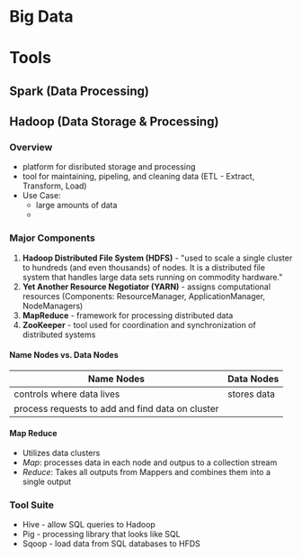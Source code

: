 
# Big Data


# Tools

## Spark (Data Processing)

## Hadoop (Data Storage & Processing)

### Overview 
*  platform for disributed storage and processing
* tool for maintaining,  pipeling, and cleaning data (ETL - Extract, Transform, Load)
* Use Case:
	* large amounts of data
	* 


### Major Components
1. **Hadoop Distributed File System (HDFS)** -  "used to scale a single cluster to hundreds (and even thousands) of nodes. It is a distributed file system that handles large data sets running on commodity hardware."
2. **Yet Another Resource Negotiator (YARN)**  - assigns computational resources (Components: ResourceManager, ApplicationManager, NodeManagers)
3.  **MapReduce** - framework for processing distributed data 
4.  **ZooKeeper** - tool used for coordination and synchronization of distributed systems

#### Name Nodes vs. Data Nodes
|Name Nodes					|  Data Nodes			|
|---------------------------|-----------------------|
|controls where data lives  |stores data 		    |
|process requests to add and find data on cluster|  |


#### Map Reduce
* Utilizes data clusters 
* *Map*: processes data in each node and outpus to a collection stream
* *Reduce*: Takes all outputs from Mappers and combines them into a single output



### Tool Suite
* Hive - allow SQL queries to Hadoop 
* Pig - processing library that looks like SQL
* Sqoop - load data from SQL databases to HFDS
<!--stackedit_data:
eyJoaXN0b3J5IjpbLTE3NzU5MTU4MSw4MTAwNjgwODRdfQ==
-->